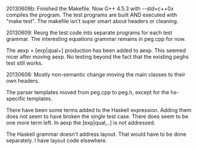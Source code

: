 20130609b:
Finished the Makefile. Now G++ 4.5.3 with --std=c++0x compiles the program.
The test programs are built AND executed with "make test". The makefile isn't
super smart about headers or cleaning.

20130609:
Reorg the test code into separate programs for each test grammar. The interesting
equations grammar remains in peg.cpp for now.

The aexp = [exp|qual+] production has been added to aexp. This seemed nicer after
moving aexp. No testing beyond the fact that the existing peghs test still works.

20130608: 
Mostly non-semantic change moving the main classes to their own headers.

The parser templates moved from peg.cpp to peg.h, except for the hs-specific
templates.

There have been some terms added to the Haskell expression. Adding them does
not seem to have broken the single test case. There does seem to be one more 
term left. In aexp the [exp|qual,..] is not addressed.

The Haskell grammar doesn't address layout. That would have to be done 
separately. I have layout code elsewhere.
